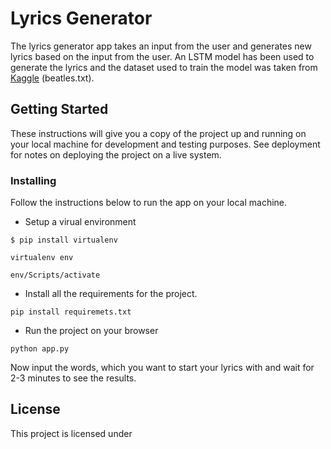 # Lyrics Generator
The lyrics generator app takes an input from the user and generates new lyrics based on the input from the user. An LSTM model has been used to generate the lyrics and the dataset used to train the model was taken from [Kaggle](https://www.kaggle.com/paultimothymooney/poetry)
(beatles.txt).
 
 ## Getting Started
 These instructions will give you a copy of the project up and running on your local machine for development and testing purposes. See deployment for notes on deploying the project on a live system.

### Installing
Follow the instructions below to run the app on your local machine.
- Setup a virual environment
``` 
$ pip install virtualenv
``` 
``` 
virtualenv env
```
```
env/Scripts/activate
```
- Install all the requirements for the project.

```
pip install requiremets.txt
```
- Run the project on your browser
```
python app.py
```
Now input the words, which you want to start your lyrics with and wait for 2-3 minutes to see the results.

## License
This project is licensed under

